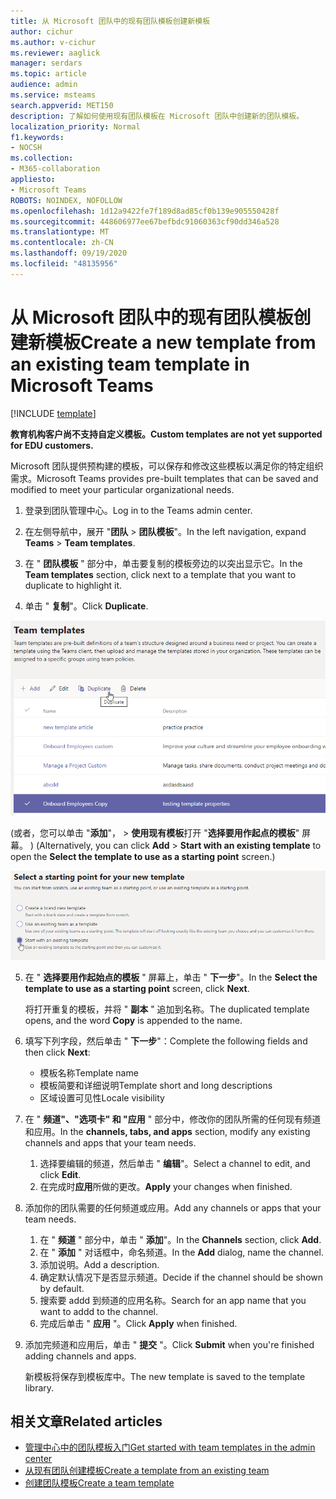 ```yaml
---
title: 从 Microsoft 团队中的现有团队模板创建新模板
author: cichur
ms.author: v-cichur
ms.reviewer: aaglick
manager: serdars
ms.topic: article
audience: admin
ms.service: msteams
search.appverid: MET150
description: 了解如何使用现有团队模板在 Microsoft 团队中创建新的团队模板。
localization_priority: Normal
f1.keywords:
- NOCSH
ms.collection:
- M365-collaboration
appliesto:
- Microsoft Teams
ROBOTS: NOINDEX, NOFOLLOW
ms.openlocfilehash: 1d12a9422fe7f189d8ad85cf0b139e905550428f
ms.sourcegitcommit: 448606977ee67befbdc91060363cf90dd346a528
ms.translationtype: MT
ms.contentlocale: zh-CN
ms.lasthandoff: 09/19/2020
ms.locfileid: "48135956"
---
```

# <a name="create-a-new-template-from-an-existing-team-template-in-microsoft-teams"></a><span data-ttu-id="338ee-103">从 Microsoft 团队中的现有团队模板创建新模板</span><span class="sxs-lookup"><span data-stu-id="338ee-103">Create a new template from an existing team template in Microsoft Teams</span></span>

[!INCLUDE [template](includes/preview-feature.md)]

<span data-ttu-id="338ee-104">**教育机构客户尚不支持自定义模板。**</span><span class="sxs-lookup"><span data-stu-id="338ee-104">**Custom templates are not yet supported for EDU customers.**</span></span>

<span data-ttu-id="338ee-105">Microsoft 团队提供预构建的模板，可以保存和修改这些模板以满足你的特定组织需求。</span><span class="sxs-lookup"><span data-stu-id="338ee-105">Microsoft Teams provides pre-built templates that can be saved and modified to meet your particular organizational needs.</span></span>

1. <span data-ttu-id="338ee-106">登录到团队管理中心。</span><span class="sxs-lookup"><span data-stu-id="338ee-106">Log in to the Teams admin center.</span></span>

2. <span data-ttu-id="338ee-107">在左侧导航中，展开 "**团队**  >  **团队模板**"。</span><span class="sxs-lookup"><span data-stu-id="338ee-107">In the left navigation, expand **Teams** > **Team templates**.</span></span>

3. <span data-ttu-id="338ee-108">在 " **团队模板** " 部分中，单击要复制的模板旁边的以突出显示它。</span><span class="sxs-lookup"><span data-stu-id="338ee-108">In the **Team templates** section, click next to a template that you want to duplicate to highlight it.</span></span>

4. <span data-ttu-id="338ee-109">单击 " **复制**"。</span><span class="sxs-lookup"><span data-stu-id="338ee-109">Click **Duplicate**.</span></span>

!["团队模板" 对话框的图像，其中突出显示了 "添加"。](media/template-duplicate.png)

<span data-ttu-id="338ee-111"> (或者，您可以单击 "**添加**"，  >  **使用现有模板**打开 "**选择要用作起点的模板**" 屏幕。 ) </span><span class="sxs-lookup"><span data-stu-id="338ee-111">(Alternatively, you can click **Add** > **Start with an existing template** to open the **Select the template to use as a starting point** screen.)</span></span>

![已突出显示现有模板的团队模板开始点屏幕的图像。](media/template-start-existing-template.png)

5. <span data-ttu-id="338ee-113">在 " **选择要用作起始点的模板** " 屏幕上，单击 " **下一步**"。</span><span class="sxs-lookup"><span data-stu-id="338ee-113">In the **Select the template to use as a starting point** screen, click **Next**.</span></span>

    <span data-ttu-id="338ee-114">将打开重复的模板，并将 " **副本** " 追加到名称。</span><span class="sxs-lookup"><span data-stu-id="338ee-114">The duplicated template opens, and the word **Copy** is appended to the name.</span></span>

6. <span data-ttu-id="338ee-115">填写下列字段，然后单击 " **下一步**"：</span><span class="sxs-lookup"><span data-stu-id="338ee-115">Complete the following fields and then click **Next**:</span></span>
    - <span data-ttu-id="338ee-116">模板名称</span><span class="sxs-lookup"><span data-stu-id="338ee-116">Template name</span></span>
    - <span data-ttu-id="338ee-117">模板简要和详细说明</span><span class="sxs-lookup"><span data-stu-id="338ee-117">Template short and long descriptions</span></span>
    - <span data-ttu-id="338ee-118">区域设置可见性</span><span class="sxs-lookup"><span data-stu-id="338ee-118">Locale visibility</span></span>  

7. <span data-ttu-id="338ee-119">在 " **频道"、"选项卡" 和 "应用** " 部分中，修改你的团队所需的任何现有频道和应用。</span><span class="sxs-lookup"><span data-stu-id="338ee-119">In the **channels, tabs, and apps** section, modify any existing channels and apps that your team needs.</span></span>

    1. <span data-ttu-id="338ee-120">选择要编辑的频道，然后单击 " **编辑**"。</span><span class="sxs-lookup"><span data-stu-id="338ee-120">Select a channel to edit, and click **Edit**.</span></span>
    2. <span data-ttu-id="338ee-121">在完成时**应用**所做的更改。</span><span class="sxs-lookup"><span data-stu-id="338ee-121">**Apply** your changes when finished.</span></span>

8. <span data-ttu-id="338ee-122">添加你的团队需要的任何频道或应用。</span><span class="sxs-lookup"><span data-stu-id="338ee-122">Add any channels or apps that your team needs.</span></span>

    1. <span data-ttu-id="338ee-123">在 " **频道** " 部分中，单击 " **添加**"。</span><span class="sxs-lookup"><span data-stu-id="338ee-123">In the **Channels** section, click **Add**.</span></span>
    2. <span data-ttu-id="338ee-124">在 " **添加** " 对话框中，命名频道。</span><span class="sxs-lookup"><span data-stu-id="338ee-124">In the **Add** dialog, name the channel.</span></span>
    3. <span data-ttu-id="338ee-125">添加说明。</span><span class="sxs-lookup"><span data-stu-id="338ee-125">Add a description.</span></span>
    4. <span data-ttu-id="338ee-126">确定默认情况下是否显示频道。</span><span class="sxs-lookup"><span data-stu-id="338ee-126">Decide if the channel should be shown by default.</span></span>
    5. <span data-ttu-id="338ee-127">搜索要 addd 到频道的应用名称。</span><span class="sxs-lookup"><span data-stu-id="338ee-127">Search for an app name that you want to addd to the channel.</span></span>
    6. <span data-ttu-id="338ee-128">完成后单击 " **应用** "。</span><span class="sxs-lookup"><span data-stu-id="338ee-128">Click **Apply** when finished.</span></span>

7. <span data-ttu-id="338ee-129">添加完频道和应用后，单击 " **提交** "。</span><span class="sxs-lookup"><span data-stu-id="338ee-129">Click **Submit** when you're finished adding channels and apps.</span></span>

    <span data-ttu-id="338ee-130">新模板将保存到模板库中。</span><span class="sxs-lookup"><span data-stu-id="338ee-130">The new template is saved to the template library.</span></span>

## <a name="related-articles"></a><span data-ttu-id="338ee-131">相关文章</span><span class="sxs-lookup"><span data-stu-id="338ee-131">Related articles</span></span>

- [<span data-ttu-id="338ee-132">管理中心中的团队模板入门</span><span class="sxs-lookup"><span data-stu-id="338ee-132">Get started with team templates in the admin center</span></span>](get-started-with-teams-templates-in-the-admin-console.md)
- [<span data-ttu-id="338ee-133">从现有团队创建模板</span><span class="sxs-lookup"><span data-stu-id="338ee-133">Create a template from an existing team</span></span>](create-template-from-existing-team.md)
- [<span data-ttu-id="338ee-134">创建团队模板</span><span class="sxs-lookup"><span data-stu-id="338ee-134">Create a team template</span></span>](create-a-team-template.md)